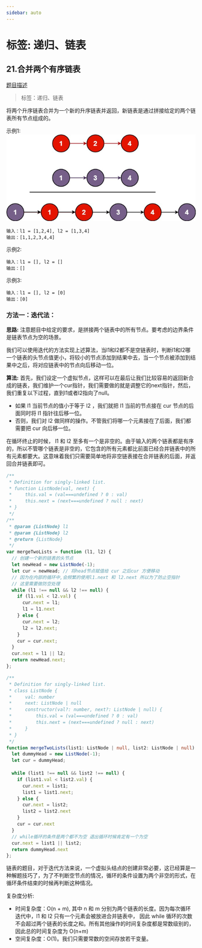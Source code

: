 ```yaml
---
sidebar: auto
---
```


# 标签: 递归、链表

## 21.合并两个有序链表
[题目描述](https://leetcode-cn.com/problems/merge-two-sorted-lists/)

> 标签：递归、链表

将两个升序链表合并为一个新的升序链表并返回，新链表是通过拼接给定的两个链表所有节点组成的。

示例1:
![合并链表](../../images/leetcode/21/01.jpeg)
```
输入：l1 = [1,2,4], l2 = [1,3,4]
输出：[1,1,2,3,4,4]
```

示例2:
```
输入：l1 = [], l2 = []
输出：[]
```

示例3:
```
输入：l1 = [], l2 = [0]
输出：[0]
```
### 方法一：迭代法：

**思路:**
注意题目中给定的要求，是拼接两个链表中的所有节点。要考虑的边界条件是链表节点为空的场景。

我们可以使用迭代的方法实现上述算法，当l1和l2都不是空链表时，判断l1和l2哪一个链表的头节点值更小，将较小的节点添加到结果中去，当一个节点被添加到结果中之后，将对应链表中的节点向后移动一位。

**算法:**
首先，我们设定一个虚拟节点，这样可以在最后让我们比较容易的返回新合成的链表，我们维护一个cur指针，我们需要做的就是调整它的next指针，然后，我们重复以下过程，直到l1或者l2指向了null。

- 如果 l1 当前节点的值小于等于 l2 ，我们就把 l1 当前的节点接在 cur 节点的后面同时将 l1 指针往后移一位。
- 否则，我们对 l2 做同样的操作。不管我们将哪一个元素接在了后面，我们都需要把 cur 向后移一位。

在循环终止的时候， l1 和 l2 至多有一个是非空的。由于输入的两个链表都是有序的，所以不管哪个链表是非空的，它包含的所有元素都比前面已经合并链表中的所有元素都要大。这意味着我们只需要简单地将非空链表接在合并链表的后面，并返回合并链表即可。

```js
/**
 * Definition for singly-linked list.
 * function ListNode(val, next) {
 *     this.val = (val===undefined ? 0 : val)
 *     this.next = (next===undefined ? null : next)
 * }
 */
/**
 * @param {ListNode} l1
 * @param {ListNode} l2
 * @return {ListNode}
 */
var mergeTwoLists = function (l1, l2) {
  // 创建一个新的链表的头节点
  let newHead = new ListNode(-1);
  let cur = newHead; // 将head节点赋值给 cur 之后cur 方便移动
  // 因为在内部的循环中,会频繁的使用l1.next 和 l2.next 所以为了防止空指针
  // 这里需要做防空处理
  while (l1 !== null && l2 !== null) {
    if (l1.val < l2.val) {
      cur.next = l1;
      l1 = l1.next
    } else {
      cur.next = l2;
      l2 = l2.next;
    }
    cur = cur.next;
  }
  cur.next = l1 || l2;
  return newHead.next;
};
```


```ts
/**
 * Definition for singly-linked list.
 * class ListNode {
 *     val: number
 *     next: ListNode | null
 *     constructor(val?: number, next?: ListNode | null) {
 *         this.val = (val===undefined ? 0 : val)
 *         this.next = (next===undefined ? null : next)
 *     }
 * }
 */
function mergeTwoLists(list1: ListNode | null, list2: ListNode | null): ListNode | null {
  let dummyHead = new ListNode(-1);
  let cur = dummyHead;

  while (list1 !== null && list2 !== null) {
    if (list1.val < list2.val) {
      cur.next = list1;
      list1 = list1.next;
    } else {
      cur.next = list2;
      list2 = list2.next
    }
    cur = cur.next
  }
  // while循环的条件是两个都不为空 退出循环时候肯定有一个为空
  cur.next = list1 || list2;
  return dummyHead.next
};
```

链表的题目，对于迭代方法来说，一个虚拟头结点的创建非常必要，这已经算是一种解题技巧了，为了不判断空节点的情况，循环的条件设置为两个非空的形式，在循环条件结束的时候再判断这种情况。

复杂度分析:
- 时间复杂度：O(n + m), 其中 n 和 m 分别为两个链表的长度。因为每次循环迭代中，l1 和 l2 只有一个元素会被放进合并链表中， 因此 while 循环的次数不会超过两个链表的长度之和。所有其他操作的时间复杂度都是常数级别的，因此总的时间复杂度为 O(n+m)
- 空间复杂度：O(1)。我们只需要常数的空间存放若干变量。
